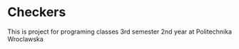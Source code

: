 # Checkers

This is project for programing classes 3rd semester 2nd year at Politechnika Wroclawska
